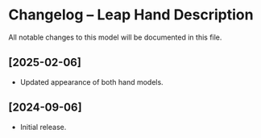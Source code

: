 # Changelog – Leap Hand Description

All notable changes to this model will be documented in this file.

## [2025-02-06]
- Updated appearance of both hand models.

## [2024-09-06]
- Initial release.
